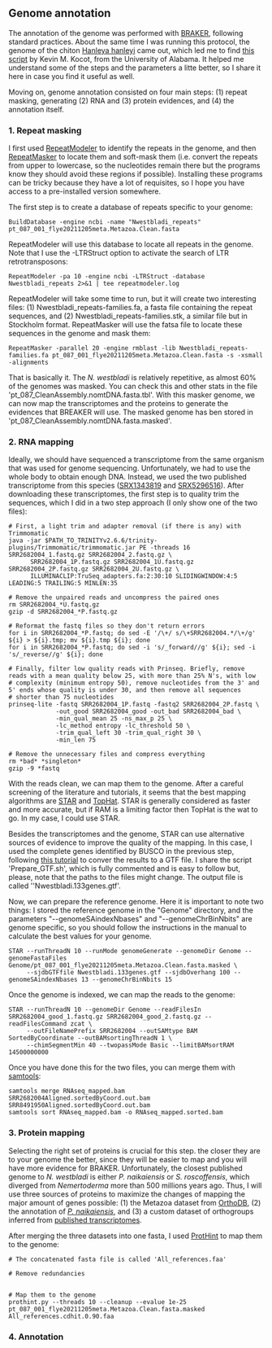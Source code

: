 ## Genome annotation
The annotation of the genome was performed with [BRAKER](https://github.com/Gaius-Augustus/BRAKER), following standard practices. About the same time I was running this protocol, the genome of the chiton [Hanleya hanleyi](https://f1000research.com/articles/11-555) came out, which led me to find [this script](https://github.com/kmkocot/GenomeAnnotation/blob/main/BRAKER2_pipeline.sh) by Kevin M. Kocot, from the University of Alabama. It helped me understand some of the steps and the parameters a litte better, so I share it here in case you find it useful as well.

Moving on, genome annotation consisted on four main steps: (1) repeat masking, generating (2) RNA and (3) protein evidences, and (4) the annotation itself.

### 1. Repeat masking
I first used [RepeatModeler](https://github.com/Dfam-consortium/RepeatModeler/tree/master) to identify the repeats in the genome, and then [RepeatMasker](https://github.com/rmhubley/RepeatMasker) to locate them and soft-mask them (i.e. convert the repeats from upper to lowercase, so the nucleotides remain there but the programs know they should avoid these regions if possible). Installing these programs can be tricky because they have a lot of requisites, so I hope you have access to a pre-installed version somewhere.

The first step is to create a database of repeats specific to your genome:

    BuildDatabase -engine ncbi -name "Nwestbladi_repeats" pt_087_001_flye20211205meta.Metazoa.Clean.fasta
    
RepeatModeler will use this database to locate all repeats in the genome. Note that I use the -LTRStruct option to activate the search of LTR retrotransposons:

    RepeatModeler -pa 10 -engine ncbi -LTRStruct -database Nwestbladi_repeats 2>&1 | tee repeatmodeler.log

RepeatModeler will take some time to run, but it will create two interesting files: (1) Nwestbladi_repeats-families.fa, a fasta file containing the repeat sequences, and (2) Nwestbladi_repeats-families.stk, a similar file but in Stockholm format. RepeatMasker will use the fatsa file to locate these sequences in the genome and mask them:

    RepeatMasker -parallel 20 -engine rmblast -lib Nwestbladi_repeats-families.fa pt_087_001_flye20211205meta.Metazoa.Clean.fasta -s -xsmall -alignments
    
That is basically it. The _N. westbladi_ is relatively repetitive, as almost 60% of the genomes was masked. You can check this and other stats in the file 'pt_087_CleanAssembly.nomtDNA.fasta.tbl'.
With this masker genome, we can now map the transcriptomes and the proteins to generate the evidences that BREAKER will use. The masked genome has ben stored in 'pt_087_CleanAssembly.nomtDNA.fasta.masked'.

### 2. RNA mapping
Ideally, we should have sequenced a transcriptome from the same organism that was used for genome sequencing. Unfortunately, we had to use the whole body to obtain enough DNA. Instead, we used the two published transcriptome from this species ([SRX1343819](https://www.ncbi.nlm.nih.gov/sra/SRX1343819[accn]) and [SRX5296516](https://www.ncbi.nlm.nih.gov/sra/SRX5296516[accn])). After downloading these transcriptomes, the first step is to quality trim the sequences, which I did in a two step approach (I only show one of the two files):

    # First, a light trim and adapter removal (if there is any) with Trimmomatic
    java -jar $PATH_TO_TRINITYv2.6.6/trinity-plugins/Trimmomatic/trimmomatic.jar PE -threads 16 SRR2682004_1.fastq.gz SRR2682004_2.fastq.gz \
          SRR2682004_1P.fastq.gz SRR2682004_1U.fastq.gz SRR2682004_2P.fastq.gz SRR2682004_2U.fastq.gz \
          ILLUMINACLIP:TruSeq_adapters.fa:2:30:10 SLIDINGWINDOW:4:5 LEADING:5 TRAILING:5 MINLEN:35
    
    # Remove the unpaired reads and uncompress the paired ones
    rm SRR2682004_*U.fastq.gz
    gzip -d SRR2682004_*P.fastq.gz
    
    # Reformat the fastq files so they don't return errors
    for i in SRR2682004_*P.fastq; do sed -E '/\+/ s/\+SRR2682004.*/\+/g' ${i} > ${i}.tmp; mv ${i}.tmp ${i}; done
    for i in SRR2682004_*P.fastq; do sed -i 's/_forward//g' ${i}; sed -i 's/_reverse//g' ${i}; done
    
    # Finally, filter low quality reads with Prinseq. Briefly, remove reads with a mean quality below 25, with more than 25% N's, with low
    # complexity (minimum entropy 50), remove nucleotides from the 3' and 5' ends whose quality is under 30, and then remove all sequences
    # shorter than 75 nucleotides
    prinseq-lite -fastq SRR2682004_1P.fastq -fastq2 SRR2682004_2P.fastq \
                 -out_good SRR2682004_good -out_bad SRR2682004_bad \
                 -min_qual_mean 25 -ns_max_p 25 \
                 -lc_method entropy -lc_threshold 50 \
                 -trim_qual_left 30 -trim_qual_right 30 \
                 -min_len 75
                
    # Remove the unnecessary files and compress everything
    rm *bad* *singleton*
    gzip -9 *fastq

With the reads clean, we can map them to the genome. After a careful screening of the literature and tutorials, it seems that the best mapping algorithms are [STAR](https://github.com/alexdobin/STAR) and [TopHat](https://ccb.jhu.edu/software/tophat/index.shtml). STAR is generally considered as faster and more accurate, but if RAM is a limiting factor then TopHat is the wat to go. In my case, I could use STAR.

Besides the transcriptomes and the genome, STAR can use alternative sources of evidence to improve the quality of the mapping. In this case, I used the complete genes identified by BUSCO in the previous step, following [this tutorial](https://darencard.net/blog/2020-07-23-augustus-optimization/#:~:text=BUSCO%20can%2C%20therefore%2C%20be%20co,it%20also%20utilizes%20multiple%20cores.) to conver the results to a GTF file. I share the script 'Prepare_GTF.sh', which is fully commented and is easy to follow but, please, note that the paths to the files might change. The output file is called ''Nwestbladi.133genes.gtf'.

Now, we can prepare the reference genome. Here it is important to note two things: I stored the reference genome in the "Genome" directory, and the parameters "--genomeSAindexNbases" and "--genomeChrBinNbits" are genome specific, so you should follow the instructions in the manual to calculate the best values for your genome.

    STAR --runThreadN 10 --runMode genomeGenerate --genomeDir Genome --genomeFastaFiles Genome/pt_087_001_flye20211205meta.Metazoa.Clean.fasta.masked \
         --sjdbGTFfile Nwestbladi.133genes.gtf --sjdbOverhang 100 --genomeSAindexNbases 13 --genomeChrBinNbits 15

Once the genome is indexed, we can map the reads to the genome:

    STAR --runThreadN 10 --genomeDir Genome --readFilesIn SRR2682004_good_1.fastq.gz SRR2682004_good_2.fastq.gz --readFilesCommand zcat \
         --outFileNamePrefix SRR2682004 --outSAMtype BAM SortedByCoordinate --outBAMsortingThreadN 1 \
         --chimSegmentMin 40 --twopassMode Basic --limitBAMsortRAM 14500000000

Once you have done this for the two files, you can merge them with [samtools](https://github.com/samtools/samtools):

    samtools merge RNAseq_mapped.bam SRR2682004Aligned.sortedByCoord.out.bam SRR8491950Aligned.sortedByCoord.out.bam
    samtools sort RNAseq_mapped.bam -o RNAseq_mapped.sorted.bam

### 3. Protein mapping
Selecting the right set of proteins is crucial for this step. the closer they are to your genome the better, since they will be easier to map and you will have more evidence for BRAKER. Unfortunately, the closest published genome to _N. westbladi_ is either _P. naikaiensis_ or _S. roscoffensis_, which diverged from _Nemertoderma_ more than 500 millions years ago. Thus, I will use three sources of proteins to maximize the changes of mapping the major amount of genes possible: (1) the Metazoa dataset from [OrthoDB](https://www.orthodb.org/?level=33208&species=33208), (2) the annotation of [_P. naikaiensis_](https://doi.org/10.1093/gigascience/giz023), and (3) a custom dataset of orthogroups inferred from [published transcriptomes](https://www.ncbi.nlm.nih.gov/sra/?term=Xenacoelomorpha).

After merging the three datasets into one fasta, I used [ProtHint](https://github.com/gatech-genemark/ProtHint) to map them to the genome:

    # The concatenated fasta file is called 'All_references.faa'
    
    # Remove redundancies
    
    
    # Map them to the genome
    prothint.py --threads 10 --cleanup --evalue 1e-25 pt_087_001_flye20211205meta.Metazoa.Clean.fasta.masked All_references.cdhit.0.90.faa


### 4. Annotation
